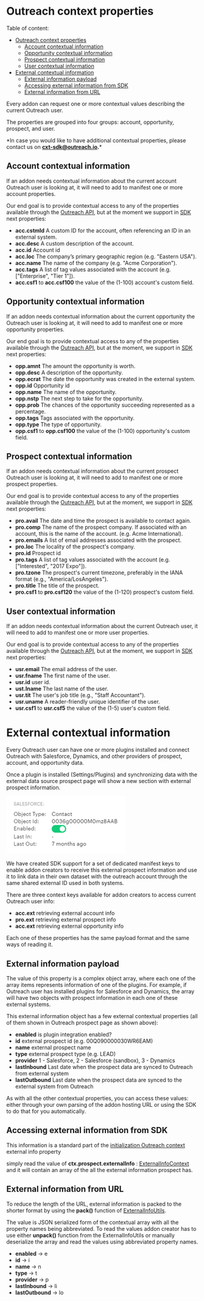 <!-- omit in toc -->

# Outreach context properties

Table of content:

- [Outreach context properties](#outreach-context-properties)
  - [Account contextual information](#account-contextual-information)
  - [Opportunity contextual information](#opportunity-contextual-information)
  - [Prospect contextual information](#prospect-contextual-information)
  - [User contextual information](#user-contextual-information)
- [External contextual information](#external-contextual-information)
  - [External information payload](#external-information-payload)
  - [Accessing external information from SDK](#accessing-external-information-from-sdk)
  - [External information from URL](#external-information-from-url)

Every addon can request one or more contextual values describing the current Outreach user.

The properties are grouped into four groups: account, opportunity, prospect, and user.

\*In case you would like to have additional contextual properties, please contact us on **cxt-sdk@outreach.io.***

## Account contextual information

If an addon needs contextual information about the current account Outreach user is looking at, it will need to add to manifest one or more account properties.

Our end goal is to provide contextual access to any of the properties available through the [Outreach API](https://api.outreach.io/api/v2/docs#account), but at the moment we support in [SDK](../src/store/keys/AccountContextKeys.ts) next properties:

- **acc.cstmId** A custom ID for the account, often referencing an ID in an external system.
- **acc.desc** A custom description of the account.
- **acc.id** Account id
- **acc.loc** The company’s primary geographic region (e.g. "Eastern USA").
- **acc.name** The name of the company (e.g. "Acme Corporation").
- **acc.tags** A list of tag values associated with the account (e.g. ["Enterprise", "Tier 1"]).
- **acc.csf1** to **acc.csf100** the value of the (1-100) account's custom field.

## Opportunity contextual information

If an addon needs contextual information about the current opportunity the Outreach user is looking at, it will need to add to manifest one or more opportunity properties.

Our end goal is to provide contextual access to any of the properties available through the [Outreach API](https://api.outreach.io/api/v2/docs#opportunity), but at the moment, we support in [SDK](../src/store/keys/OpportunityContextKeys.ts) next properties:

- **opp.amnt** The amount the opportunity is worth.
- **opp.desc** A description of the opportunity.
- **opp.ecrat** The date the opportunity was created in the external system.
- **opp.id** Opportunity id
- **opp.name** The name of the opportunity.
- **opp.nstp** The next step to take for the opportunity.
- **opp.prob** The chances of the opportunity succeeding represented as a percentage.
- **opp.tags** Tags associated with the opportunity.
- **opp.type** The type of opportunity.
- **opp.csf1** to **opp.csf100** the value of the (1-100) opportunity's custom field.

## Prospect contextual information

If an addon needs contextual information about the current prospect Outreach user is looking at, it will need to add to manifest one or more prospect properties.

Our end goal is to provide contextual access to any of the properties available through the [Outreach API](https://api.outreach.io/api/v2/docs#prospect), but at the moment, we support in [SDK](../src/store/keys/ProspectContextKeys.ts) next properties:

- **pro.avail** The date and time the prospect is available to contact again.
- **pro.comp** The name of the prospect company. If associated with an account, this is the name of the account. (e.g. Acme International).
- **pro.emails** A list of email addresses associated with the prospect.
- **pro.loc** The locality of the prospect's company.
- **pro.id** Prospect id
- **pro.tags** A list of tag values associated with the account (e.g. ["Interested", "2017 Expo"]).
- **pro.tzone** The prospect's current timezone, preferably in the IANA format (e.g., "America/LosAngeles").
- **pro.title** The title of the prospect.
- **pro.csf1** to **pro.csf120** the value of the (1-120) prospect's custom field.

## User contextual information

If an addon needs contextual information about the current Outreach user, it will need to add to manifest one or more user properties.

Our end goal is to provide contextual access to any of the properties available through the [Outreach API](https://api.outreach.io/api/v2/docs#user), but at the moment, we support in [SDK](../src/store/keys/UserContextKeys.ts) next properties:

- **usr.email** The email address of the user.
- **usr.fname** The first name of the user.
- **usr.id** user id.
- **ust.lname** The last name of the user.
- **usr.tit** The user's job title (e.g., "Staff Accountant").
- **usr.uname** A reader-friendly unique identifier of the user.
- **usr.csf1** to **usr.csf5** the value of the (1-5) user's custom field.

# External contextual information

Every Outreach user can have one or more plugins installed and connect Outreach with Salesforce, Dynamics, and other providers of prospect, account, and opportunity data.

Once a plugin is installed (Settings/Plugins) and synchronizing data with the external data source prospect page will show a new section with external prospect information.

![alt text](assets/prospect_plugin.png 'Salesforce prospect plugin')

We have created SDK support for a set of dedicated manifest keys to enable addon creators to receive this external prospect information and use it to link data in their own dataset with the outreach account through the same shared external ID used in both systems.

There are three context keys available for addon creators to access current Outreach user info:

- **acc.ext** retrieving external account info
- **pro.ext** retrieving external prospect info
- **acc.ext** retrieving external opportunity info

Each one of these properties has the same payload format and the same ways of reading it.

## External information payload

The value of this property is a complex object array, where each one of the array items represents information of one of the plugins. For example, if Outreach user has installed plugins for Salesforce and Dynamics, the array will have two objects with prospect information in each one of these external systems.

This external information object has a few external contextual properties (all of them shown in Outreach prospect page as shown above):

- **enabled** is plugin integration enabled?
- **id** external prospect id (e.g. 00Q090000030WR6EAM)
- **name** external prospect name
- **type** external prospect type (e.g. LEAD)
- **provider** 1 - Salesforce, 2 - Salesforce (sandbox), 3 - Dynamics
- **lastInbound** Last date when the prospect data are synced to Outreach from external system
- **lastOutbound** Last date when the prospect data are synced to the external system from Outreach

As with all the other contextual properties, you can access these values: either through your own parsing of the addon hosting URL or using the SDK to do that for you automatically.

## Accessing external information from SDK

This information is a standard part of the [initialization Outreach context](https://github.com/getoutreach/clientxtsdk/blob/main/docs/sdk.md#outreach-context) external info property

simply read the value of **ctx.prospect.externalInfo** : [ExternalInfoContext](https://github.com/getoutreach/clientxtsdk/blob/main/src/context/ExternalInfoContext.ts) and it will contain an array of the all the external information prospect has.

## External information from URL

To reduce the length of the URL, external information is packed to the shorter format by using the **pack()** function of [ExternalInfoUtils](https://github.com/getoutreach/clientxtsdk/blob/main/src/context/ExternalInfoUtils.ts).

The value is JSON serialized form of the contextual array with all the property names being abbreviated. To read the values addon creator has to use either **unpack()** function from the ExternalInfoUtils or manually deserialize the array and read the values using abbreviated property names.

- **enabled** -> e
- **id** -> i
- **name** -> n
- **type** -> t
- **provider** -> p
- **lastInbound** -> li
- **lastOutbound** -> lo
